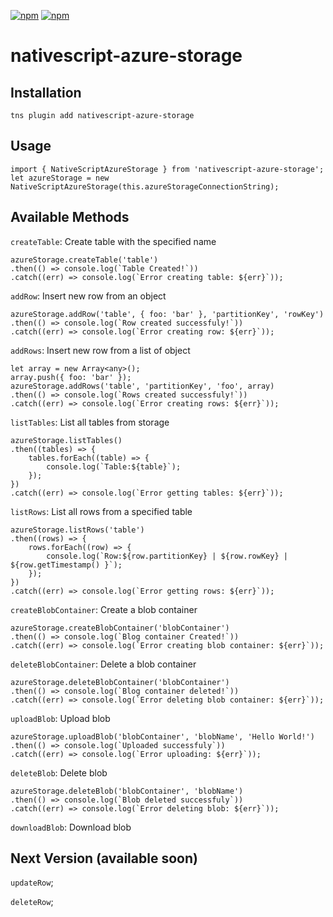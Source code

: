 [![npm](https://img.shields.io/npm/v/nativescript-azure-storage.svg)](https://www.npmjs.com/package/nativescript-azure-storage)
[![npm](https://img.shields.io/npm/dt/nativescript-azure-storage.svg?label=npm%20downloads)](https://www.npmjs.com/package/nativescript-azure-storage)

# nativescript-azure-storage

## Installation
`tns plugin add nativescript-azure-storage`

## Usage

```
import { NativeScriptAzureStorage } from 'nativescript-azure-storage';
let azureStorage = new NativeScriptAzureStorage(this.azureStorageConnectionString);
```

## Available Methods
`createTable`: Create table with the specified name
```
azureStorage.createTable('table')
.then(() => console.log(`Table Created!`))
.catch((err) => console.log(`Error creating table: ${err}`));
```

`addRow`: Insert new row from an object
```
azureStorage.addRow('table', { foo: 'bar' }, 'partitionKey', 'rowKey')
.then(() => console.log(`Row created successfuly!`))
.catch((err) => console.log(`Error creating row: ${err}`));
```

`addRows`: Insert new row from a list of object
```
let array = new Array<any>();
array.push({ foo: 'bar' });
azureStorage.addRows('table', 'partitionKey', 'foo', array)
.then(() => console.log(`Rows created successfuly!`))
.catch((err) => console.log(`Error creating rows: ${err}`));
```

`listTables`: List all tables from storage
```
azureStorage.listTables()
.then((tables) => {
    tables.forEach((table) => {
        console.log(`Table:${table}`);
    });
})
.catch((err) => console.log(`Error getting tables: ${err}`));
```

`listRows`: List all rows from a specified table
```
azureStorage.listRows('table')
.then((rows) => {
    rows.forEach((row) => {
        console.log(`Row:${row.partitionKey} | ${row.rowKey} | ${row.getTimestamp() }`);
    });
})
.catch((err) => console.log(`Error getting rows: ${err}`));
```

`createBlobContainer`: Create a blob container
```
azureStorage.createBlobContainer('blobContainer')
.then(() => console.log(`Blog container Created!`))
.catch((err) => console.log(`Error creating blob container: ${err}`));
```

`deleteBlobContainer`: Delete a blob container
```
azureStorage.deleteBlobContainer('blobContainer')
.then(() => console.log(`Blog container deleted!`))
.catch((err) => console.log(`Error deleting blob container: ${err}`));
```

`uploadBlob`: Upload blob
```
azureStorage.uploadBlob('blobContainer', 'blobName', 'Hello World!')
.then(() => console.log(`Uploaded successfuly`))
.catch((err) => console.log(`Error uploading: ${err}`));
```

`deleteBlob`: Delete blob
```
azureStorage.deleteBlob('blobContainer', 'blobName')
.then(() => console.log(`Blob deleted successfuly`))
.catch((err) => console.log(`Error deleting blob: ${err}`));
```

`downloadBlob`: Download blob

## Next Version (available soon)
`updateRow`;

`deleteRow`;


